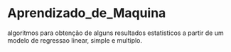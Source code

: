 # Aprendizado_de_Maquina
algoritmos para obtenção  de alguns resultados estatisticos a partir de um modelo de regressao linear, simple e multiplo.

